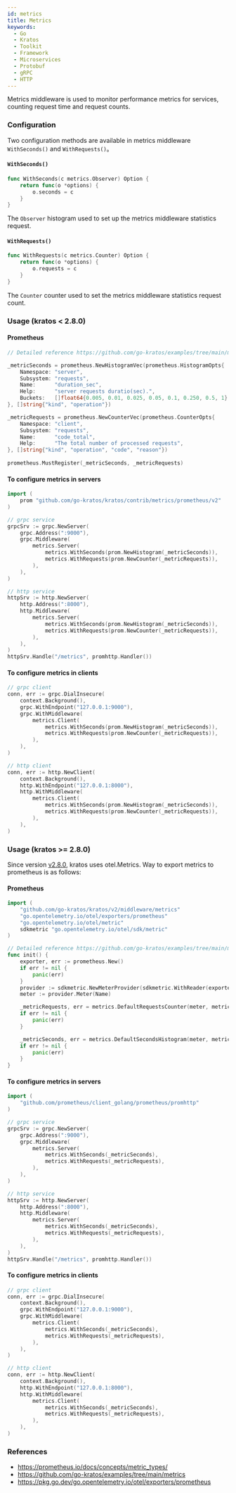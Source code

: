 ```yaml
---
id: metrics
title: Metrics
keywords:
  - Go
  - Kratos
  - Toolkit
  - Framework
  - Microservices
  - Protobuf
  - gRPC
  - HTTP
---
```


Metrics middleware is used to monitor performance metrics for services, counting request time and request counts.

### Configuration

Two configuration methods are available in metrics middleware `WithSeconds()` and `WithRequests()`。

#### `WithSeconds()`
```go
func WithSeconds(c metrics.Observer) Option {
	return func(o *options) {
		o.seconds = c
	}
}
```
The `Observer` histogram used to set up the metrics middleware statistics request.

#### `WithRequests()`

```go
func WithRequests(c metrics.Counter) Option {
	return func(o *options) {
		o.requests = c
	}
}
```

The `Counter` counter used to set the metrics middleware statistics request count.

### Usage (kratos < 2.8.0)

#### Prometheus
```go
// Detailed reference https://github.com/go-kratos/examples/tree/main/metrics

_metricSeconds = prometheus.NewHistogramVec(prometheus.HistogramOpts{
	Namespace: "server",
	Subsystem: "requests",
	Name:      "duration_sec",
	Help:      "server requests duratio(sec).",
	Buckets:   []float64{0.005, 0.01, 0.025, 0.05, 0.1, 0.250, 0.5, 1},
}, []string{"kind", "operation"})

_metricRequests = prometheus.NewCounterVec(prometheus.CounterOpts{
	Namespace: "client",
	Subsystem: "requests",
	Name:      "code_total",
	Help:      "The total number of processed requests",
}, []string{"kind", "operation", "code", "reason"})
	
prometheus.MustRegister(_metricSeconds, _metricRequests)
```
#### To configure metrics in servers

```go
import (
	prom "github.com/go-kratos/kratos/contrib/metrics/prometheus/v2"
)

// grpc service
grpcSrv := grpc.NewServer(
	grpc.Address(":9000"),
	grpc.Middleware(
		metrics.Server(
			metrics.WithSeconds(prom.NewHistogram(_metricSeconds)),
			metrics.WithRequests(prom.NewCounter(_metricRequests)),
		),
	),
)

// http service
httpSrv := http.NewServer(
	http.Address(":8000"),
	http.Middleware(
		metrics.Server(
			metrics.WithSeconds(prom.NewHistogram(_metricSeconds)),
			metrics.WithRequests(prom.NewCounter(_metricRequests)),
		),
	),
)
httpSrv.Handle("/metrics", promhttp.Handler())
```

#### To configure metrics in clients

```go
// grpc client
conn, err := grpc.DialInsecure(
	context.Background(),
	grpc.WithEndpoint("127.0.0.1:9000"),
	grpc.WithMiddleware(
		metrics.Client(
			metrics.WithSeconds(prom.NewHistogram(_metricSeconds)),
			metrics.WithRequests(prom.NewCounter(_metricRequests)),
		),
	),
)

// http client
conn, err := http.NewClient(
	context.Background(),
	http.WithEndpoint("127.0.0.1:8000"),
	http.WithMiddleware(
		metrics.Client(
			metrics.WithSeconds(prom.NewHistogram(_metricSeconds)),
			metrics.WithRequests(prom.NewCounter(_metricRequests)),
		),
	),
)
```

### Usage (kratos >= 2.8.0)

Since version [v2.8.0](https://github.com/go-kratos/kratos/releases/tag/v2.8.0), kratos uses otel.Metrics. Way to export metrics to prometheus is as follows:

#### Prometheus
```go
import (
	"github.com/go-kratos/kratos/v2/middleware/metrics"
	"go.opentelemetry.io/otel/exporters/prometheus"
	"go.opentelemetry.io/otel/metric"
	sdkmetric "go.opentelemetry.io/otel/sdk/metric"
)

// Detailed reference https://github.com/go-kratos/examples/tree/main/metrics
func init() {
	exporter, err := prometheus.New()
	if err != nil {
		panic(err)
	}
	provider := sdkmetric.NewMeterProvider(sdkmetric.WithReader(exporter))
	meter := provider.Meter(Name)

	_metricRequests, err = metrics.DefaultRequestsCounter(meter, metrics.DefaultServerRequestsCounterName)
	if err != nil {
		panic(err)
	}

	_metricSeconds, err = metrics.DefaultSecondsHistogram(meter, metrics.DefaultServerSecondsHistogramName)
	if err != nil {
		panic(err)
	}
}
```

#### To configure metrics in servers
```go
import (
	"github.com/prometheus/client_golang/prometheus/promhttp"
)

// grpc service
grpcSrv := grpc.NewServer(
	grpc.Address(":9000"),
	grpc.Middleware(
		metrics.Server(
			metrics.WithSeconds(_metricSeconds),
			metrics.WithRequests(_metricRequests),
		),
	),
)

// http service
httpSrv := http.NewServer(
	http.Address(":8000"),
	http.Middleware(
		metrics.Server(
			metrics.WithSeconds(_metricSeconds),
			metrics.WithRequests(_metricRequests),
		),
	),
)
httpSrv.Handle("/metrics", promhttp.Handler())
```

#### To configure metrics in clients
```go
// grpc client
conn, err := grpc.DialInsecure(
	context.Background(),
	grpc.WithEndpoint("127.0.0.1:9000"),
	grpc.WithMiddleware(
		metrics.Client(
			metrics.WithSeconds(_metricSeconds),
			metrics.WithRequests(_metricRequests),
		),
	),
)

// http client
conn, err := http.NewClient(
	context.Background(),
	http.WithEndpoint("127.0.0.1:8000"),
	http.WithMiddleware(
		metrics.Client(
			metrics.WithSeconds(_metricSeconds),
			metrics.WithRequests(_metricRequests),
		),
	),
)
```

### References
* https://prometheus.io/docs/concepts/metric_types/
* https://github.com/go-kratos/examples/tree/main/metrics
* https://pkg.go.dev/go.opentelemetry.io/otel/exporters/prometheus